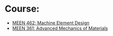 # Course:
- [MEEN 462: Machine Element Design](https://www.youtube.com/playlist?list=PL1IHA35xY5H5KqySx6n09jaJLUukbvJvB)
- [MEEN 361: Advanced Mechanics of Materials](https://www.youtube.com/playlist?list=PL1IHA35xY5H5AJpRrM2lkF7Qu2WnbQLvS)
